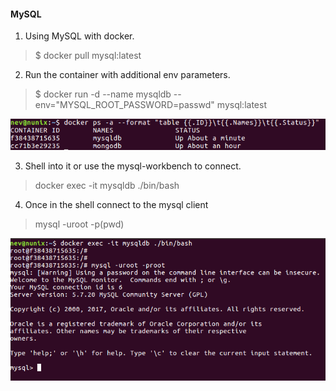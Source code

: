 #### MySQL

1. Using MySQL with docker.

> $ docker pull mysql:latest

2. Run the container with additional env parameters.

> $ docker run -d   --name mysqldb --env="MYSQL_ROOT_PASSWORD=passwd" mysql:latest

![mySQL container](https://github.com/nevosial/setups/blob/master/images/mysqldb.png?raw=true "MySQL container")


3. Shell into it or use the mysql-workbench to connect.

> docker exec -it mysqldb ./bin/bash  

4. Once in the shell connect to the mysql client
 
> mysql -uroot -p(pwd) 

![mySQL container shell](https://github.com/nevosial/setups/blob/master/images/mysqldbshell.png?raw=true "MySQL container shell")
